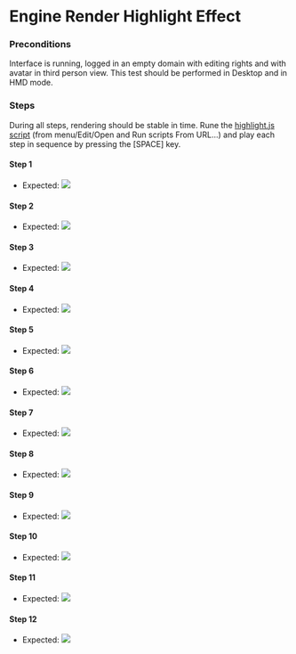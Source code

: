 # Engine Render Highlight Effect

### Preconditions
Interface is running, logged in an empty domain with editing rights and with avatar in third person view. This test should be performed in Desktop and in HMD mode.

### Steps

During all steps, rendering should be stable in time. Rune the [highlight.js script](./highlight.js?raw=true) (from menu/Edit/Open and Run scripts From URL...) and play each step in sequence by pressing the [SPACE] key.

#### Step 1
- Expected: ![](./init.jpg)

#### Step 2
- Expected: ![](./step1.jpg)

#### Step 3
- Expected: ![](./step2.jpg)

#### Step 4
- Expected: ![](./step3.jpg)

#### Step 5
- Expected: ![](./step4.jpg)

#### Step 6
- Expected: ![](./step5.jpg)

#### Step 7
- Expected: ![](./step6.jpg)

#### Step 8
- Expected: ![](./step7.jpg)

#### Step 9
- Expected: ![](./step8.jpg)

#### Step 10
- Expected: ![](./step9.jpg)

#### Step 11
- Expected: ![](./step10.jpg)

#### Step 12
- Expected: ![](./step11.jpg)

